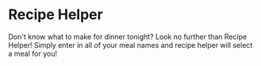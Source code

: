 # Recipe Helper

Don't know what to make for dinner tonight? Look no further than Recipe Helper! Simply enter in all of your meal names and recipe helper will select a meal for you!
